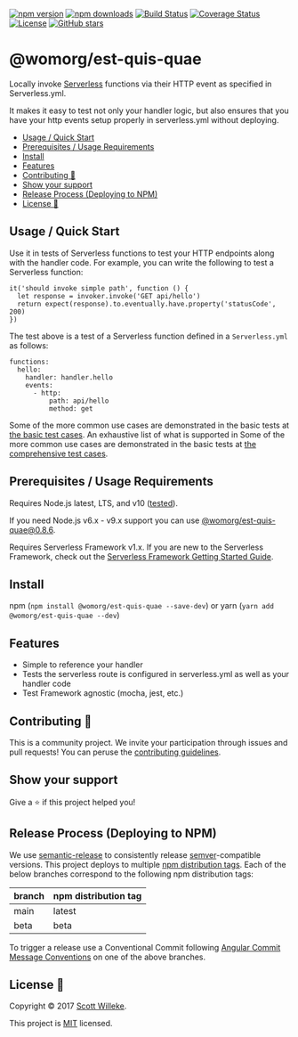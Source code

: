 [![npm version](https://badge.fury.io/js/@womorg/est-quis-quae.svg)](https://www.npmjs.com/package/@womorg/est-quis-quae)
[![npm downloads](https://img.shields.io/npm/dt/@womorg/est-quis-quae.svg?logo=npm)](https://www.npmjs.com/package/@womorg/est-quis-quae)
[![Build Status](https://github.com/womorg/est-quis-quae/workflows/build/badge.svg)](https://github.com/womorg/est-quis-quae/actions)
[![Coverage Status](https://coveralls.io/repos/github/activescott/@womorg/est-quis-quae/badge.svg)](https://coveralls.io/github/activescott/@womorg/est-quis-quae)
[![License](https://img.shields.io/github/license/activescott/@womorg/est-quis-quae.svg)](https://github.com/womorg/est-quis-quae/blob/main/LICENSE)
[![GitHub stars](https://img.shields.io/github/stars/activescott/@womorg/est-quis-quae.svg?style=social)](https://github.com/womorg/est-quis-quae)

# @womorg/est-quis-quae

Locally invoke [Serverless](https://github.com/serverless/serverless) functions via their HTTP event as specified in Serverless.yml.

It makes it easy to test not only your handler logic, but also ensures that you have your http events setup properly in serverless.yml without deploying.

<!-- TOC -->

- [Usage / Quick Start](#usage--quick-start)
- [Prerequisites / Usage Requirements](#prerequisites--usage-requirements)
- [Install](#install)
- [Features](#features)
- [Contributing 🤝](#contributing-🤝)
- [Show your support](#show-your-support)
- [Release Process (Deploying to NPM)](#release-process-deploying-to-npm)
- [License 📝](#license-📝)

<!-- /TOC -->

## Usage / Quick Start

Use it in tests of Serverless functions to test your HTTP endpoints along with the handler code. For example, you can write the following to test a Serverless function:

    it('should invoke simple path', function () {
      let response = invoker.invoke('GET api/hello')
      return expect(response).to.eventually.have.property('statusCode', 200)
    })

The test above is a test of a Serverless function defined in a `Serverless.yml` as follows:

    functions:
      hello:
        handler: handler.hello
        events:
          - http:
              path: api/hello
              method: get

Some of the more common use cases are demonstrated in the basic tests at [the basic test cases](examples/basic/basic.spec.js).
An exhaustive list of what is supported in Some of the more common use cases are demonstrated in the basic tests at [the comprehensive test cases](examples/comprehensive/comprehensive.spec.js).

## Prerequisites / Usage Requirements

Requires Node.js latest, LTS, and v10 ([tested](https://travis-ci.org/activescott/@womorg/est-quis-quae)).

If you need Node.js v6.x - v9.x support you can use [@womorg/est-quis-quae@0.8.6](https://www.npmjs.com/package/@womorg/est-quis-quae/v/0.8.6).

Requires Serverless Framework v1.x.
If you are new to the Serverless Framework, check out the [Serverless Framework Getting Started Guide](https://serverless.com/framework/docs/getting-started/).

## Install

npm (`npm install @womorg/est-quis-quae --save-dev`) or yarn (`yarn add @womorg/est-quis-quae --dev`)

## Features

- Simple to reference your handler
- Tests the serverless route is configured in serverless.yml as well as your handler code
- Test Framework agnostic (mocha, jest, etc.)

## Contributing 🤝

This is a community project. We invite your participation through issues and pull requests! You can peruse the [contributing guidelines](.github/CONTRIBUTING.md).

## Show your support

Give a ⭐️ if this project helped you!

## Release Process (Deploying to NPM)

We use [semantic-release](https://github.com/semantic-release/semantic-release) to consistently release [semver](https://semver.org/)-compatible versions. This project deploys to multiple [npm distribution tags](https://docs.npmjs.com/cli/dist-tag). Each of the below branches correspond to the following npm distribution tags:

| branch | npm distribution tag |
| ------ | -------------------- |
| main   | latest               |
| beta   | beta                 |

To trigger a release use a Conventional Commit following [Angular Commit Message Conventions](https://github.com/angular/angular.js/blob/master/DEVELOPERS.md#-git-commit-guidelines) on one of the above branches.

## License 📝

Copyright © 2017 [Scott Willeke](https://github.com/activescott).

This project is [MIT](https://github.com/womorg/est-quis-quae/blob/main/LICENSE) licensed.
